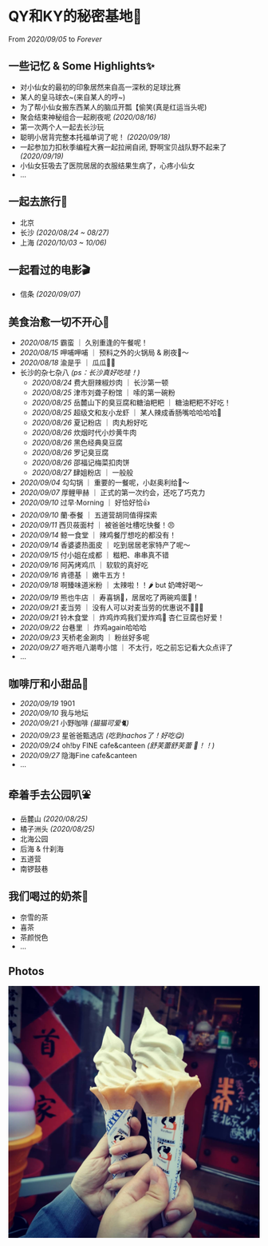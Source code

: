 # QY和KY的秘密基地🧡
From _2020/09/05_ to _Forever_

## 一些记忆 & Some Highlights✨
- 对小仙女的最初的印象居然来自高一深秋的足球比赛
- 某人的皇马球衣~(来自某人的哼~)
- 为了帮小仙女搬东西某人的脑瓜开瓢【偷笑(真是红运当头呢)
- 聚会结束神秘组合一起刷夜呢 _(2020/08/16)_
- 第一次两个人一起去长沙玩
- 聪明小居背完整本托福单词了呢！ _(2020/09/18)_
- 一起参加力扣秋季编程大赛一起拉闸自闭, 野啊宝贝战队野不起来了 _(2020/09/19)_
- 小仙女狂吸去了医院居居的衣服结果生病了，心疼小仙女
- ...

## 一起去旅行🧳
- 北京
- 长沙 _(2020/08/24 ~ 08/27)_
- 上海 _(2020/10/03 ~ 10/06)_

## 一起看过的电影🎬
- 信条 _(2020/09/07)_

## 美食治愈一切不开心🍜
- _2020/08/15_ 霸蛮 ｜ 久别重逢的午餐呢！
- _2020/08/15_ 呷哺呷哺 ｜ 预料之外的火锅局 & 刷夜🍺～
- _2020/08/18_ 渝是乎 ｜ 瓜瓜🍉🍉
- 长沙的杂七杂八 _(ps：长沙真好吃哇！)_
  - _2020/08/24_ 费大厨辣椒炒肉 ｜ 长沙第一顿 
  - _2020/08/25_ 津市刘聋子粉馆 ｜ 嗦的第一碗粉
  - _2020/08/25_ 岳麓山下的臭豆腐和糖油粑粑 ｜ 糖油粑粑不好吃！
  - _2020/08/25_ 超级文和友小龙虾 ｜ 某人辣成香肠嘴哈哈哈哈🦞
  - _2020/08/26_ 夏记粉店 ｜ 肉丸粉好吃
  - _2020/08/26_ 炊烟时代小炒黄牛肉 
  - _2020/08/26_ 黑色经典臭豆腐 
  - _2020/08/26_ 罗记臭豆腐 
  - _2020/08/26_ 邵福记梅菜扣肉饼 
  - _2020/08/27_ 肆姐粉店 ｜ 一般般
- _2020/09/04_ 勾勾锅 ｜ 重要的一餐呢，小赵奥利给💪～
- _2020/09/07_ 厚鲤甲赫 ｜ 正式的第一次约会，还吃了巧克力
- _2020/09/10_ 过早·Morning ｜ 好恰好恰👍
- _2020/09/10_ 蘭·泰餐 ｜ 五道营胡同值得探索
- _2020/09/11_ 西贝莜面村 ｜ 被爸爸吐槽吃快餐！😠
- _2020/09/14_ 鲸一食堂 ｜ 辣鸡餐厅想吃的都没有！
- _2020/09/14_ 香婆婆热面皮 ｜ 吃到居居老家特产了呢～
- _2020/09/15_ 付小姐在成都 ｜ 糍粑、串串真不错
- _2020/09/16_ 阿芮烤鸡爪 ｜ 软软的真好吃
- _2020/09/16_ 肯德基 ｜ 嫩牛五方！
- _2020/09/18_ 啊臻味道米粉 ｜ 太辣啦！！🌶️ but 奶啤好喝～
- _2020/09/19_ 熊也牛店 ｜ 寿喜锅🍲，居居吃了两碗鸡蛋🥚！
- _2020/09/21_ 麦当劳 ｜ 没有人可以对麦当劳的优惠说不🙅🙅‍♂️
- _2020/09/21_ 铃木食堂 ｜ 炸鸡炸鸡我们爱炸鸡🍗 杏仁豆腐也好爱！
- _2020/09/22_ 台巷里 ｜ 炸鸡again哈哈哈
- _2020/09/23_ 天桥老金涮肉 ｜ 粉丝好多呢
- _2020/09/27_ 咂齐咂八潮粤小馆 ｜ 不太行，吃之前忘记看大众点评了
- ...

## 咖啡厅和小甜品🍰
- _2020/09/19_ 1901
- _2020/09/10_ 我与地坛
- _2020/09/21_ 小野咖啡 _(猫猫可爱🐈)_
- _2020/09/23_ 星爸爸甄选店 _(吃到nachos了！好吃😋)_
- _2020/09/24_ oh!by FINE cafe&canteen _(舒芙蕾舒芙蕾 🍮！！)_
- _2020/09/27_ 隐海Fine cafe&canteen
- ...

## 牵着手去公园叭⛲️
- 岳麓山 _(2020/08/25)_
- 橘子洲头 _(2020/08/25)_
- 北海公园
- 后海 & 什刹海
- 五道营
- 南锣鼓巷

## 我们喝过的奶茶🥛
- 奈雪的茶
- 喜茶
- 茶颜悦色
- ...

## Photos
![IceCream](https://github.com/QYwithKY/QYwithKY.github.io/blob/master/Ice%20Cream.jpg)
